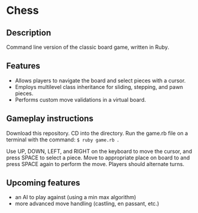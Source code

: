 # Chess

## Description

Command line version of the classic board game, written in Ruby.

## Features
- Allows players to navigate the board and select pieces with a cursor.
- Employs multilevel class inheritance for sliding, stepping, and pawn pieces.
- Performs custom move validations in a virtual board.

## Gameplay instructions

Download this repository. CD into the directory. 
Run the game.rb file on a terminal with the command: <code>$ ruby game.rb </code>.

Use UP, DOWN, LEFT, and RIGHT on the keyboard to move the cursor, and press SPACE to select a piece.
Move to appropriate place on board to and press SPACE again to perform the move.
Players should alternate turns.

## Upcoming features
- an AI to play against (using a min max algorithm)
- more advanced move handling (castling, en passant, etc.)
